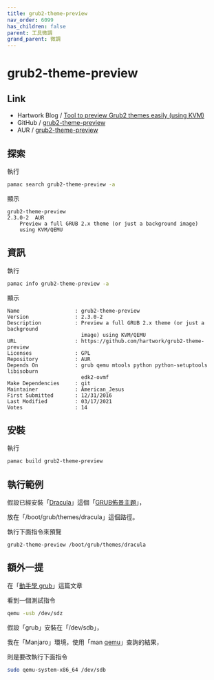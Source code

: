 ```yaml
---
title: grub2-theme-preview
nav_order: 6099
has_children: false
parent: 工具微調
grand_parent: 微調
---
```



# grub2-theme-preview

## Link

* Hartwork Blog / [Tool to preview Grub2 themes easily (using KVM)](https://blog.hartwork.org/posts/tool-to-preview-grub2-themes-using-kvm/)
* GitHub / [grub2-theme-preview](https://github.com/hartwork/grub2-theme-preview)
* AUR / [grub2-theme-preview](https://aur.archlinux.org/packages/grub2-theme-preview)


## 探索

執行

``` sh
pamac search grub2-theme-preview -a
```

顯示

```
grub2-theme-preview                                                2.3.0-2  AUR
    Preview a full GRUB 2.x theme (or just a background image)
    using KVM/QEMU
```

## 資訊

執行

``` sh
pamac info grub2-theme-preview -a
```

顯示

```
Name                  : grub2-theme-preview
Version               : 2.3.0-2
Description           : Preview a full GRUB 2.x theme (or just a background
                        image) using KVM/QEMU
URL                   : https://github.com/hartwork/grub2-theme-preview
Licenses              : GPL
Repository            : AUR
Depends On            : grub qemu mtools python python-setuptools libisoburn
                        edk2-ovmf
Make Dependencies     : git
Maintainer            : American_Jesus
First Submitted       : 12/31/2016
Last Modified         : 03/17/2021
Votes                 : 14
```

## 安裝

執行

``` sh
pamac build grub2-theme-preview
```


## 執行範例

假設已經安裝「[Dracula](https://github.com/zshzero/dracula-grub2/)」這個「[GRUB佈景主題](https://samwhelp.github.io/note-about-grub/read/howto/use_theme.html)」，

放在「/boot/grub/themes/dracula」這個路徑。

執行下面指令來預覽

```
grub2-theme-preview /boot/grub/themes/dracula
```


## 額外一提

在「[動手學 grub](https://www.cyut.edu.tw/~ckhung/b/sa/grub.php)」這篇文章

看到一個測試指令

``` sh
qemu -usb /dev/sdz
```


假設「grub」安裝在「/dev/sdb」，

我在「Manjaro」環境，使用「man [qemu](https://man.archlinux.org/man/qemu.1)」查詢的結果，

則是要改執行下面指令

``` sh
sudo qemu-system-x86_64 /dev/sdb
```
